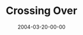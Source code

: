 ---
layout: message
category: message
series: "The New New Thing"
title: "Crossing Over"
date: 2004-03-20-00-00
message_id: 179
audio: "http://s3.amazonaws.com/crossroads-media/media/legacy/mp3/TNNT_01_03-21-04_Crossing_Over.mp3"
audio-duration: "39:09"
explicit: "N"
---